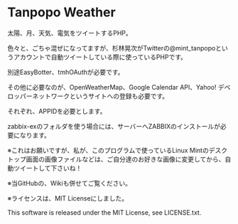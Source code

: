 # Tanpopo Weather
太陽、月、天気、電気をツイートするPHP。

色々と、ごちゃ混ぜになってますが、杉林晃次がTwitterの@mint_tanpopoというアカウントで自動ツイートしている際に使っているPHPです。

別途EasyBotter、tmhOAuthが必要です。

その他に必要なのが、OpenWeatherMap、Google Calendar API、Yahoo! デベロッパーネットワークというサイトへの登録も必要です。

それぞれ、APPIDを必要とします。

zabbix-exのフォルダを使う場合には、サーバーへZABBIXのインストールが必要になります。

※これはお願いですが、私が、このプログラムで使っているLinux Mintのデスクトップ画面の画像ファイルなどは、ご自分達のお好きな画像に変更してから、自動ツイートして下さいね！

※当GitHubの、Wikiも併せてご覧ください。

※ライセンスは、MIT Licenseにしました。

This software is released under the MIT License, see LICENSE.txt.
